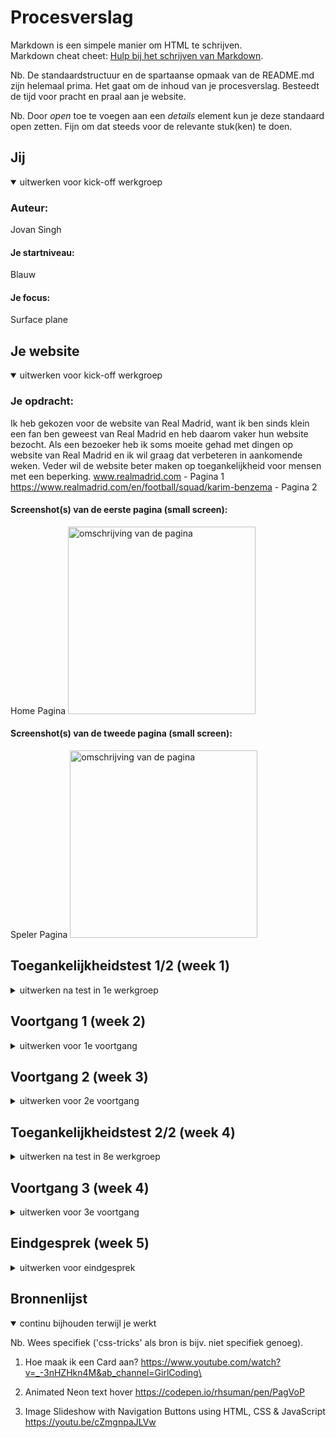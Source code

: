 # Procesverslag
Markdown is een simpele manier om HTML te schrijven.  
Markdown cheat cheet: [Hulp bij het schrijven van Markdown](https://github.com/adam-p/markdown-here/wiki/Markdown-Cheatsheet).

Nb. De standaardstructuur en de spartaanse opmaak van de README.md zijn helemaal prima. Het gaat om de inhoud van je procesverslag. Besteedt de tijd voor pracht en praal aan je website.

Nb. Door *open* toe te voegen aan een *details* element kun je deze standaard open zetten. Fijn om dat steeds voor de relevante stuk(ken) te doen.





## Jij

<details open>
  <summary>uitwerken voor kick-off werkgroep</summary>

  ### Auteur:
  Jovan Singh

  #### Je startniveau:
 Blauw

  #### Je focus:
 Surface plane
 
</details>


## Je website

<details open>
  <summary>uitwerken voor kick-off werkgroep</summary>

  ### Je opdracht:
Ik heb gekozen voor de website van Real Madrid, want ik ben sinds klein een fan ben geweest van Real Madrid en heb daarom vaker hun website bezocht.  Als een bezoeker heb ik soms moeite gehad met dingen op website van Real Madrid en ik wil graag dat verbeteren in aankomende weken. Veder wil de website beter maken op toegankelijkheid voor mensen met een beperking.
www.realmadrid.com - Pagina 1
https://www.realmadrid.com/en/football/squad/karim-benzema - Pagina 2


  #### Screenshot(s) van de eerste pagina (small screen): 
  Home Pagina
  <img src="https://user-images.githubusercontent.com/91875010/193685357-389a24c7-9cba-479b-8ae1-676c643a8455.jpg" width="300px" alt="omschrijving van de pagina">

  #### Screenshot(s) van de tweede pagina (small screen):
  Speler Pagina
  <img src="https://user-images.githubusercontent.com/91875010/193685814-0eff84ea-5a06-414e-b48c-b79b75613d03.jpg" width="300px" alt="omschrijving van de pagina">
 
  
</details>



## Toegankelijkheidstest 1/2 (week 1)

<details>
  <summary>uitwerken na test in 1e werkgroep</summary>

  ### Bevindingen
  Tijdens de les ging ik samen met een klasgenoot van mij de website van Real Madrid testen op hoe toegankelijk de site is voor mensen met een beperking. Ik heb verschillende test technieken uitgevoerd tijdens de les, zoals een elektrostimulatie-apparaat op mijn arm, een elastiek om de hand of vingers, een bril voor beperking van het zicht, een screenreader, de TAB knop en ballon voor afleiding.

  #### Screenreader
  Hier korte omschrijving: De eerste test die wij uitvoerden was screenreader. Uit de resultaten van screen reader bleek uit dat screen reader alles door elkaar leest en skipt sommige buttons. Soms herhaalt de screen reader zelfde ding drie keer en ging namen oplezen van images. 

  Hier een omschrijving van hoe het opgelost kan worden: De oplossing hiervoor is ervoor zorgen dat screen reader alleen dingen leest die belangrijk zijn, zoals buttons en linkjes. Dingen waarop gebruikers kunnen klikken en navigeren. 

  #### Muis en Toetsenbord 
  Hier korte omschrijving: Tab toets werkt goed, maar als gebruiker zie je niet goed waar je precies bent. De focus state is heel standaard, de geselecteerde element krijg zo een blauw stroke.
  Hier een omschrijving van hoe het opgelost kan worden: Ik moet ervoor zorgen dat ik zo een focus state maak voor tab waar de gebruiker goed ziet waar hij aan het navigeren is. Duidelijkere kleuren gebruiken en effecten.

   <img src="https://user-images.githubusercontent.com/91875010/193706985-8c03f62b-83be-4193-8353-1c1f77406154.jpg" width="300px" alt="omschrijving van de pagina">

  #### Motoriek (shocks, elastiekjes)
  Hier korte omschrijving: Het was heel moeilijk om naar beneden te scrollen op de website en je had niet echt controle over wat je aan het doen bent op de site. Klikken op button was heel lastig, je moet vaker klikken om op dingen. Tijdens scrollen kan je niet stil blijven precies waar je wilt. 

  #### Visueel (brillen, contrast, kleurenblind, dark/light). 
  Hier korte omschrijving: Er waren verschillende brillen die je ervoor zorgde dat je zicht beperkt werd op van de manier. Tijdens dragen van het bril was het moeilijk om sommige woorden en letters te lezen want die te klein waren en je hebt ook te maken met hoge contrast op de achtergrond en daardoor zag je dingen wazig.
  Hier een omschrijving van hoe het opgelost kan worden: Dark Mode instellen op de site en lettergrootte / letterdikkte veranderen. 
  
  <img src="https://user-images.githubusercontent.com/91875010/193707057-93ac5a1e-0d36-4891-aa4c-c1a025b7cd0d.jpg" width="300px" alt="">
  
</details>



## Voortgang 1 (week 2)

<details>
  <summary>uitwerken voor 1e voortgang</summary>

  ### Stand van zaken
  hier dit ging goed: Wat goed ging was dat ik rustig een begin maakte aan mijn code en kreeg informatie over nieuwe termen die ik nooit eerder heb gehoord. & dit was lastig: was concentreren in lessen. Ik had echt moeite met motivatie en concentreren in lessen. Ik werd ook snel afgeleid door mensen om mee heen en kon daar door minder focussen tijdens lessen. Het gevolg van dit was dat ik achter liep en had weinig gecodeerd in de week 2.
  

 <img src="https://user-images.githubusercontent.com/91875010/193707561-1a481333-c68b-4322-ac66-ee3975421c3c.png" width="300px">
  

  ### Verslag van meeting
  hier na afloop snel de uitkomsten van de meeting vastleggen: Mijn HTML voor pagina 1 was nog niet helemaal af omdat ik meer gefocuste was op vormgeving. Ik kreeg advies van studentassistentes om eerst mijn HTML helemaal af te maken en pas beginnen met vormgeven. Ik had een aantal vragen over hoe ik zo een speler kaarten naast elkaar kan zetten en dat je erop kan swipen. De studentassistentes waren behulpzaam en lieten paar methoden aan mij zien van hoe het mogelijk was.

</details>

## Voortgang 2 (week 3)

<details>
  <summary>uitwerken voor 2e voortgang</summary>

  ### Stand van zaken
  Week 3 was veel beter voor mij vergeleken met vorige twee weken. Deze week heb ik een goede voortgang gemaakt met mijn site en ben goed op weg. HTML van mijn pagina 1 is helemaal af en ben nu bezig met CSS. De motivatie is nu ook goed op weg en kan nu wat beter concentreren tijdens lessen.

<img width="300px" alt="=" src="https://user-images.githubusercontent.com/91875010/193695615-7cc03390-b118-4e7d-8221-33bb4d2b7397.png" width="300px" alt="">

  ### Verslag van meeting
  hier na afloop snel de uitkomsten van de meeting vastleggen: Mijn voortgangsgesprek van deze week was met de docent. Na afloop van de gesprek heb ik veel dingen ontdekt die niet goed zijn op mijn site en moeten beter. Mijn site heeft veel wit ruimte aan de rechterkant van mijn pagina waardoor het niet netjes lijkt en scrollen gaat alle kanten op. De heading levels stonden ook niet goed in mijn HTML en stonden door elkaar heen. Docent legde me goed uit hoe heading levels werken en heb ze kunnen aanpassen. Verder ging het gesprek gewoon goed en kreeg de horen van de docent dat ik harder aan de bak moet gaan en volgende week met meer werk komen.
  <img src="https://user-images.githubusercontent.com/91875010/193708340-36542159-45b8-48e4-8f5e-c228b70c2da8.png" width="300px" alt="">
  
</details>  
 
## Toegankelijkheidstest 2/2 (week 4)

<details>
  <summary>uitwerken na test in 8e werkgroep</summary>

  #### Screenreader
  Hier korte omschrijving (met indien nodig afbeeldingen): De screenreader leest alleen buttons / links en lees geen onnodige dingen als images, naam van image enzovoort. 
  
  #### Muis en Toetsenbord 
  Hier korte omschrijving: Muis en Toetsenbord werken goed en navigeren goed. Maar je het niet duidelijk genoeg waar je precies bent, want ik heb nog geen focus-state gezet op mijn website. Ik moet bij hover state iets maken die ervoor zorgen dat gebruikers goed zien waar ze zijn aan het Tabben. 
  
  #### Motoriek (shocks, elastiekjes)
  Hier korte omschrijving: Tijdens testen met elastiekjes ging de site vak afsluiten tijdens scrollen en was heel moelijk om te scrollen. Er werd hele tijd ingezoomd en uitgezoomd, Shawn (test partner) had geen controle en kon niet navigeren hoe die precies wou.

  <img src="https://user-images.githubusercontent.com/91875010/193707861-a5d55e43-23c6-4501-8757-f3504c174605.jpg" width="300px" alt="">
  
  #### Visueel (brillen, contrast, kleurenblind, dark/light). 
  Hier korte omschrijving: Het contrast tussen sommige gedeelten was niet goed zichtbaar dus hier moet ik wat op verzinnen. De dark/light mood is goed ingesteld en gebruiker kan kijken naar de website via beide modes. 


  <img src="https://user-images.githubusercontent.com/91875010/193707813-aa05adea-7d73-4011-8320-e5c666d10d64.jpg" width="300px" alt="">

</details>


## Voortgang 3 (week 4)

<details>
  <summary>uitwerken voor 3e voortgang</summary>

  ### Stand van zaken
  hier dit ging goed: Dit was een hele drukke week. De deadline komt dichter bij en moet nog laatste stapjes goed zetten. Ik heb wel veel stappen gemaakt. Mijn eerste pagina is af en tweede pagina is ook 50% af. Ik ga nu meer focussen op animaties en javascript dingen voegen en focus en hover state voegen. 

  dit was lastig (neem ook screenshots op van delen van je website en code): De docent vertelde dat ik te veel sections heb gebruikt en dat hoeft niet eens bij mijn HTML. Ik moet gaan gebruik maken van articles en alleen gebruik maken van section waar het nodig is. Ik moet nu mijn alle HTML gaan herschrijven en alles op nieuwe doen. Ik vind het beetje raar dat dit werd niet gezeged tegen mijn tijdens voortgangsgesprek van vorige week, maarja beter laat dan nooit. 

  ### Verslag van meeting
  hier na afloop snel de uitkomsten van de meeting vastleggen: Mijn 3e gesprek was weer met de studentasstintes. Ik liep vast bij een animatie die niet goed wou werken en gelukkig is dat opgelost door studentasstintes. Ik had nog steeds problemen met scroll-x gebruiken op speler kaarten, maar studentasstintes vertelden dat ik beide kaarten in een artical kan zetten en dan op die artical display: flex , flex-direction: row en  scroll-x: scroll zetten en dan moet het goed werken. 

  <img src="https://user-images.githubusercontent.com/91875010/193708150-f470b73d-a01b-4920-b778-01b81fc29354.png" width="300px" alt="">
  
</details>

  
  
## Eindgesprek (week 5)

<details>
  <summary>uitwerken voor eindgesprek</summary>

  ### Dit ging goed/Heb ik geleerd: Alle moeite en iritaties waren goed waard en ben trots op het resultaat wat ik bereikt heb. Ik had wel heel veel   stress om mijn site afgelopen dagen want ik moest na voortganggesprek 3 bijna mijn hele site opnieuw maken, maar het is goed gelukt. Wat ik geleerd heb is hoe ik aan hand van korte css animaties een website veel meer levendig kan laten maken. 

 
  <img src="https://user-images.githubusercontent.com/91875010/193709294-ae1bea25-a0da-4ae6-a2e7-e66f52972acf.png" width="300px" alt="">
  <img src="https://user-images.githubusercontent.com/91875010/193709300-d81be682-810d-4da3-a4e7-c68069c3bcde.png" width="300px" alt="">
  <img src="https://user-images.githubusercontent.com/91875010/193709339-ecc7f8f4-0e9b-40ae-af47-c65d0a8cf991.png" width="300px" alt="">
  <img src="https://user-images.githubusercontent.com/91875010/193709355-e1fbe248-54c1-4d74-8b8c-632489a9e00f.png" width="300px" alt="">
 
  ### Dit was lastig/Is niet gelukt: 
  Wat mij niet gelukt was de hamburger laten werken op mijn home pagina. Hij werkt wel op de tweede pagina. 
   <img  src="https://user-images.githubusercontent.com/91875010/193710390-c56c3134-b257-432b-9d06-2f1a25b63ff0.png"    width="300px" alt="">
  <img src="https://user-images.githubusercontent.com/91875010/193710439-daf28a9f-60fe-4f4a-81f4-cdc33ac5f905.png" width="300px"   alt="">
  

  
</details>





## Bronnenlijst

<details open>
  <summary>continu bijhouden terwijl je werkt</summary>

  Nb. Wees specifiek ('css-tricks' als bron is bijv. niet specifiek genoeg).

  1. Hoe maak ik een Card aan?
  https://www.youtube.com/watch?v=_-3nHZHkn4M&ab_channel=GirlCoding\
  
  2. Animated Neon text hover
  https://codepen.io/rhsuman/pen/PagVoP
  
  3. Image Slideshow with Navigation Buttons using HTML, CSS & JavaScript
  https://youtu.be/cZmgnpaJLVw
  

</details>
